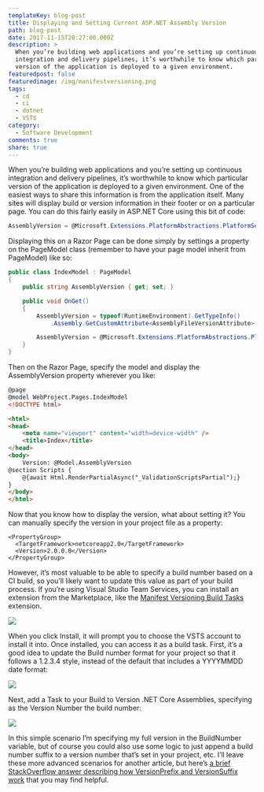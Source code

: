 ```yaml
---
templateKey: blog-post
title: Displaying and Setting Current ASP.NET Assembly Version
path: blog-post
date: 2017-11-15T20:27:00.000Z
description: >
  When you’re building web applications and you’re setting up continuous
  integration and delivery pipelines, it’s worthwhile to know which particular
  version of the application is deployed to a given environment. 
featuredpost: false
featuredimage: /img/manifestversioning.png
tags:
  - cd
  - ci
  - dotnet
  - VSTS
category:
  - Software Development
comments: true
share: true
---
```

When you’re building web applications and you’re setting up continuous integration and delivery pipelines, it’s worthwhile to know which particular version of the application is deployed to a given environment. One of the easiest ways to share this information is from the application itself. Many sites will display build or version information in their footer or on a particular page. You can do this fairly easily in ASP.NET Core using this bit of code:

```csharp
AssemblyVersion = @Microsoft.Extensions.PlatformAbstractions.PlatformServices.Default.Application.ApplicationVersion;
```

Displaying this on a Razor Page can be done simply by settings a property on the PageModel class (remember to have your page model inherit from PageModel) like so:

```csharp
public class IndexModel : PageModel
{
    public string AssemblyVersion { get; set; }

    public void OnGet()
    {
        AssemblyVersion = typeof(RuntimeEnvironment).GetTypeInfo()
            .Assembly.GetCustomAttribute<AssemblyFileVersionAttribute>().Version;

        AssemblyVersion = @Microsoft.Extensions.PlatformAbstractions.PlatformServices.Default.Application.ApplicationVersion;
    }
}
```

Then on the Razor Page, specify the model and display the AssemblyVersion property wherever you like:

```html
@page
@model WebProject.Pages.IndexModel
<!DOCTYPE html>

<html>
<head>
    <meta name="viewport" content="width=device-width" />
    <title>Index</title>
</head>
<body>
    Version: @Model.AssemblyVersion
@section Scripts {
    @{await Html.RenderPartialAsync("_ValidationScriptsPartial");}
}
</body>
</html>
```

Now that you know how to display the version, what about setting it? You can manually specify the version in your project file as a property:

```
<PropertyGroup>
  <TargetFramework>netcoreapp2.0</TargetFramework>
  <Version>2.0.0.0</Version>
</PropertyGroup>
```

However, it’s most valuable to be able to specify a build number based on a CI build, so you’ll likely want to update this value as part of your build process. If you’re using Visual Studio Team Services, you can install an extension from the Marketplace, like the [Manifest Versioning Build Tasks](https://marketplace.visualstudio.com/items?itemName=richardfennellBM.BM-VSTS-Versioning-Task) extension.

![](/img/manifestversioning.png)

When you click Install, it will prompt you to choose the VSTS account to install it into. Once installed, you can access it as a build task. First, it’s a good idea to update the Build number format for your project so that it follows a 1.2.3.4 style, instead of the default that includes a YYYYMMDD date format:

![](/img/buildnumberformat.png)

Next, add a Task to your Build to Version .NET Core Assemblies, specifying as the Version Number the build number:

![](/img/versionassembliestask.png)

In this simple scenario I’m specifying my full version in the BuildNumber variable, but of course you could also use some logic to just append a build number suffix to a version number that’s set in your project, etc. I’ll leave these more advanced scenarios for another article, but here’s [a brief StackOverflow answer describing how VersionPrefix and VersionSuffix work](https://stackoverflow.com/a/42615574) that you may find helpful.
